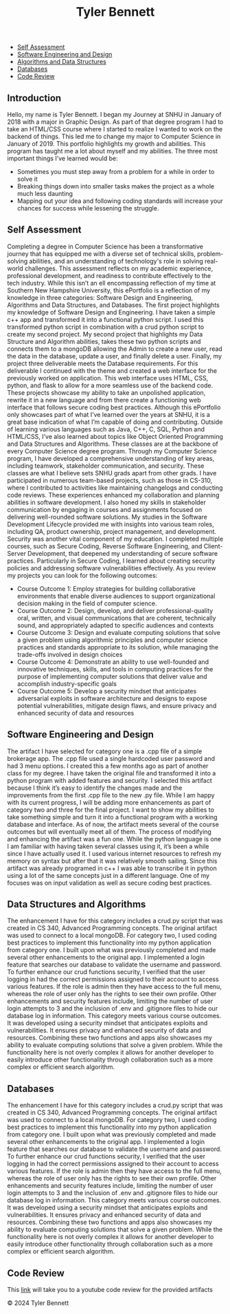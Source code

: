 <html lang="en">
<head>
    <meta charset="UTF-8">
    <meta name="viewport" content="width=device-width, initial-scale=1.0">
</head>
<body>
    <header>
        <h1>Tyler Bennett</h1>
        <p></p>
    </header>
    <nav>
        <ul>
            <li><a href="#assessment">Self Assessment</a></li>
            <li><a href="#SWE">Software Engineering and Design</a></li>
            <li><a href="#DSA">Algorithms and Data Structures</a></li>
            <li><a href="#DB">Databases</a></li>
            <li><a href="review">Code Review</a></li>
        </ul>
    </nav>
    <section id="assessment">
        <h2>Introduction</h2>
        <p>Hello, my name is Tyler Bennett. I began my Journey at SNHU in January of 2018 with a major in Graphic Design. As part of that degree program I had to take an HTML/CSS course where I started to realize I wanted to work on the backend of things. This led me to change my major to Computer Science in January of 2019. This portfolio highlights my growth and abilities. This program has taught me a lot about myself and my abilities. The three most important things I’ve learned would be: 
          <ul>
            <li>Sometimes you must step away from a problem for a while in order to solve it </li>
            <li>Breaking things down into smaller tasks makes the project as a whole much less daunting</li>
            <li>Mapping out your idea and following coding standards will increase your chances for success while lessening the struggle.</li>
          </ul>
</p>
    </section>
        <h2>Self Assessment</h2>
       <p>
         	Completing a degree in Computer Science has been a transformative journey that has equipped me with a diverse set of technical skills, problem-solving abilities, and an understanding of technology's role in solving real-world challenges. This assessment reflects on my academic experience, professional development, and readiness to contribute effectively to the tech industry. While this isn’t an ell encompassing reflection of my time at Southern New Hampshire University, this ePortfolio is a reflection of my knowledge in three categories: Software Design and Engineering, Algorithms and Data Structures, and Databases. 
	The first project highlights my knowledge of Software Design and Engineering. I have taken a simple c++ app and transformed it into a functional python script. I used this transformed python script in combination with a crud python script to create my second project. My second project that highlights my Data Structure and Algorithm abilities, takes these two python scripts and connects them to a mongoDB allowing the Admin to create a new user, read the data in the database, update a user, and finally delete a user. Finally, my project three deliverable meets the Database requirements. For this deliverable I continued with the theme and created a web interface for the previously worked on application. This web interface uses HTML, CSS, python, and flask to allow for a more seamless use of the backend code. These projects showcase my ability to take an unpolished application, rewrite it in a new language and from there create a functioning web interface that follows secure coding best practices. 
	Although this ePortfolio only showcases part of what I’ve learned over the years at SNHU, it is a great base indication of what I’m capable of doing and contributing. Outside of learning various languages such as Java, C++, C, SQL, Python and HTML/CSS, I’ve also learned about topics like Object Oriented Programming and Data Structures and Algorithms. These classes are at the backbone of every Computer Science degree program. Through my Computer Science program, I have developed a comprehensive understanding of key areas, including teamwork, stakeholder communication, and security. These classes are what I believe sets SNHU grads apart from other grads. I have participated in numerous team-based projects, such as those in CS-310, where I contributed to activities like maintaining changelogs and conducting code reviews. These experiences enhanced my collaboration and planning abilities in software development. I also honed my skills in stakeholder communication by engaging in courses and assignments focused on delivering well-rounded software solutions. My studies in the Software Development Lifecycle provided me with insights into various team roles, including QA, product ownership, project management, and development.
Security was another vital component of my education. I completed multiple courses, such as Secure Coding, Reverse Software Engineering, and Client-Server Development, that deepened my understanding of secure software practices. Particularly in Secure Coding, I learned about creating security policies and addressing software vulnerabilities effectively. 
As you review my projects you can look for the following outcomes:
         <ul>
           <li>Course Outcome 1: Employ strategies for building collaborative environments that enable diverse audiences to support organizational decision making in the field of computer science.
</li>
           <li>Course Outcome 2: Design, develop, and deliver professional-quality oral, written, and visual communications that are coherent, technically sound, and appropriately adapted to specific audiences and contexts
</li>
           <li>Course Outcome 3: Design and evaluate computing solutions that solve a given problem using algorithmic principles and computer science practices and standards appropriate to its solution, while managing the trade-offs involved in design choices
</li>
           <li>Course Outcome 4: Demonstrate an ability to use well-founded and innovative techniques, skills, and tools in computing practices for the purpose of implementing computer solutions that deliver value and accomplish industry-specific goals
</li>
           <li>Course Outcome 5: Develop a security mindset that anticipates adversarial exploits in software architecture and designs to expose potential vulnerabilities, mitigate design flaws, and ensure privacy and enhanced security of data and resources
</li>
         </ul>
       </p>
    </section>
    <section id="SWE">
        <h2>Software Engineering and Design</h2>
        <p> The artifact I have selected for category one is a .cpp file of a simple brokerage app. The .cpp file used a single hardcoded user password and had 3 menu options. I created this a few months ago as part of another class for my degree. I have taken the original file and transformed it into a python program with added features and security. I selected this artifact because I think it’s easy to identify the changes made and the improvements from the first .cpp file to the new .py file. While I am happy with its current progress, I will be adding more enhancements as part of category two and three for the final project. I want to show my abilities to take something simple and turn it into a functional program with a working database and interface. As of now, the artifact meets several of the course outcomes but will eventually meet all of them. 
	The process of modifying and enhancing the artifact was a fun one. While the python language is one I am familiar with having taken several classes using it, it’s been a while since I have actually used it. I used various internet resources to refresh my memory on syntax but after that it was relatively smooth sailing. Since this artifact was already programed in c++ I was able to transcribe it in python using a lot of the same concepts just in a different language. One of my focuses was on input validation as well as secure coding best practices.
</p>
    </section>
    <section id="DSA">
        <h2>Data Structures and Algorithms</h2>
        <p>The enhancement I have for this category includes a crud.py script that was created in CS 340, Advanced Programming concepts. The original artifact was used to connect to a local mongoDB. For category two, I used coding best practices to implement this functionality into my python application from category one. I built upon what was previously completed and made several other enhancements to the original app. I implemented a login feature that searches our database to validate the username and password. To further enhance our crud functions security, I verified that the user logging in had the correct permissions assigned to their account to access various features. If the role is admin then they have access to the full menu, whereas the role of user only has the rights to see their own profile. Other enhancements and security features include, limiting the number of user login attempts to 3 and the inclusion of .env and .gitignore files to hide our database log in information.
	This category meets various course outcomes. It was developed using a security mindset that anticipates exploits and vulnerabilities. It ensures privacy and enhanced security of data and resources. Combining these two functions and apps also showcases my ability to evaluate computing solutions that solve a given problem. While the functionality here is not overly complex it allows for another developer to easily introduce other functionality through collaboration such as a more complex or efficient search algorithm. 
</p>
    </section>
  <section id="DB">
    <h2>Databases</h2>
    <p>The enhancement I have for this category includes a crud.py script that was created in CS 340, Advanced Programming concepts. The original artifact was used to connect to a local mongoDB. For category two, I used coding best practices to implement this functionality into my python application from category one. I built upon what was previously completed and made several other enhancements to the original app. I implemented a login feature that searches our database to validate the username and password. To further enhance our crud functions security, I verified that the user logging in had the correct permissions assigned to their account to access various features. If the role is admin then they have access to the full menu, whereas the role of user only has the rights to see their own profile. Other enhancements and security features include, limiting the number of user login attempts to 3 and the inclusion of .env and .gitignore files to hide our database log in information.
	This category meets various course outcomes. It was developed using a security mindset that anticipates exploits and vulnerabilities. It ensures privacy and enhanced security of data and resources. Combining these two functions and apps also showcases my ability to evaluate computing solutions that solve a given problem. While the functionality here is not overly complex it allows for another developer to easily introduce other functionality through collaboration such as a more complex or efficient search algorithm. 
</p>
  </section>
  <section id="review">
    <h2>Code Review</h2>
    <p>This <a href="https://youtu.be/MQM-w2J7z_c">link</a> will take you to a youtube code review for the provided artifacts</p>
  </section>
    <footer>
        <p>&copy; 2024 Tyler Bennett</p>
    </footer>
</body>
</html>
